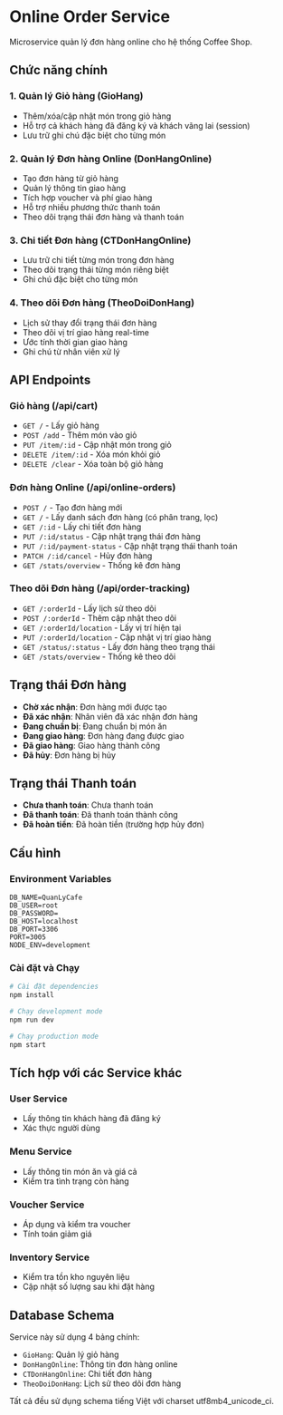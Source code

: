# Online Order Service

Microservice quản lý đơn hàng online cho hệ thống Coffee Shop.

## Chức năng chính

### 1. Quản lý Giỏ hàng (GioHang)
- Thêm/xóa/cập nhật món trong giỏ hàng
- Hỗ trợ cả khách hàng đã đăng ký và khách vãng lai (session)
- Lưu trữ ghi chú đặc biệt cho từng món

### 2. Quản lý Đơn hàng Online (DonHangOnline)
- Tạo đơn hàng từ giỏ hàng
- Quản lý thông tin giao hàng
- Tích hợp voucher và phí giao hàng
- Hỗ trợ nhiều phương thức thanh toán
- Theo dõi trạng thái đơn hàng và thanh toán

### 3. Chi tiết Đơn hàng (CTDonHangOnline)
- Lưu trữ chi tiết từng món trong đơn hàng
- Theo dõi trạng thái từng món riêng biệt
- Ghi chú đặc biệt cho từng món

### 4. Theo dõi Đơn hàng (TheoDoiDonHang)
- Lịch sử thay đổi trạng thái đơn hàng
- Theo dõi vị trí giao hàng real-time
- Ước tính thời gian giao hàng
- Ghi chú từ nhân viên xử lý

## API Endpoints

### Giỏ hàng (/api/cart)
- `GET /` - Lấy giỏ hàng
- `POST /add` - Thêm món vào giỏ
- `PUT /item/:id` - Cập nhật món trong giỏ
- `DELETE /item/:id` - Xóa món khỏi giỏ
- `DELETE /clear` - Xóa toàn bộ giỏ hàng

### Đơn hàng Online (/api/online-orders)
- `POST /` - Tạo đơn hàng mới
- `GET /` - Lấy danh sách đơn hàng (có phân trang, lọc)
- `GET /:id` - Lấy chi tiết đơn hàng
- `PUT /:id/status` - Cập nhật trạng thái đơn hàng
- `PUT /:id/payment-status` - Cập nhật trạng thái thanh toán
- `PATCH /:id/cancel` - Hủy đơn hàng
- `GET /stats/overview` - Thống kê đơn hàng

### Theo dõi Đơn hàng (/api/order-tracking)
- `GET /:orderId` - Lấy lịch sử theo dõi
- `POST /:orderId` - Thêm cập nhật theo dõi
- `GET /:orderId/location` - Lấy vị trí hiện tại
- `PUT /:orderId/location` - Cập nhật vị trí giao hàng
- `GET /status/:status` - Lấy đơn hàng theo trạng thái
- `GET /stats/overview` - Thống kê theo dõi

## Trạng thái Đơn hàng
- **Chờ xác nhận**: Đơn hàng mới được tạo
- **Đã xác nhận**: Nhân viên đã xác nhận đơn hàng
- **Đang chuẩn bị**: Đang chuẩn bị món ăn
- **Đang giao hàng**: Đơn hàng đang được giao
- **Đã giao hàng**: Giao hàng thành công
- **Đã hủy**: Đơn hàng bị hủy

## Trạng thái Thanh toán
- **Chưa thanh toán**: Chưa thanh toán
- **Đã thanh toán**: Đã thanh toán thành công
- **Đã hoàn tiền**: Đã hoàn tiền (trường hợp hủy đơn)

## Cấu hình

### Environment Variables
```
DB_NAME=QuanLyCafe
DB_USER=root
DB_PASSWORD=
DB_HOST=localhost
DB_PORT=3306
PORT=3005
NODE_ENV=development
```

### Cài đặt và Chạy
```bash
# Cài đặt dependencies
npm install

# Chạy development mode
npm run dev

# Chạy production mode
npm start
```

## Tích hợp với các Service khác

### User Service
- Lấy thông tin khách hàng đã đăng ký
- Xác thực người dùng

### Menu Service  
- Lấy thông tin món ăn và giá cả
- Kiểm tra tình trạng còn hàng

### Voucher Service
- Áp dụng và kiểm tra voucher
- Tính toán giảm giá

### Inventory Service
- Kiểm tra tồn kho nguyên liệu
- Cập nhật số lượng sau khi đặt hàng

## Database Schema

Service này sử dụng 4 bảng chính:
- `GioHang`: Quản lý giỏ hàng
- `DonHangOnline`: Thông tin đơn hàng online
- `CTDonHangOnline`: Chi tiết đơn hàng
- `TheoDoiDonHang`: Lịch sử theo dõi đơn hàng

Tất cả đều sử dụng schema tiếng Việt với charset utf8mb4_unicode_ci.
